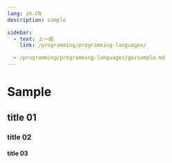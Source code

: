 ```yaml
---
lang: zh-CN
description: sample

sidebar:
  - text: 上一级
    link: /programming/programming-languages/

  - /programming/programming-languages/go/sample.md
---
```


# Sample

## title 01

### title 02

#### title 03
